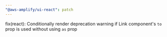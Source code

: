 ```yaml
---
"@aws-amplify/ui-react": patch
---
```


fix(react): Conditionally render deprecation warning if Link component's `to` prop is used without using `as` prop
